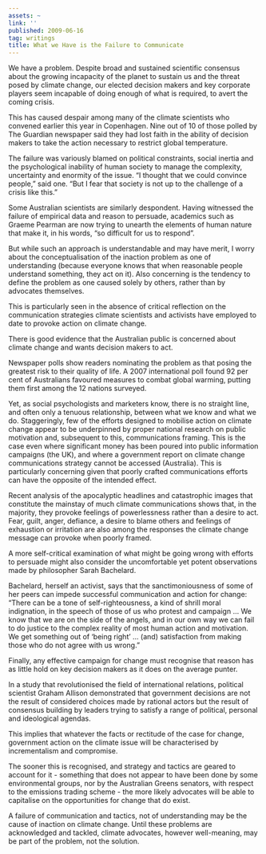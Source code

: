 ```yaml
---
assets: ~
link: ''
published: 2009-06-16
tag: writings
title: What we Have is the Failure to Communicate
---
```

We have a problem. Despite broad and sustained scientific consensus
about the growing incapacity of the planet to sustain us and the threat
posed by climate change, our elected decision makers and key corporate
players seem incapable of doing enough of what is required, to avert the
coming crisis.

This has caused despair among many of the climate scientists who
convened earlier this year in Copenhagen. Nine out of 10 of those polled
by The Guardian newspaper said they had lost faith in the ability of
decision makers to take the action necessary to restrict global
temperature.

The failure was variously blamed on political constraints, social
inertia and the psychological inability of human society to manage the
complexity, uncertainty and enormity of the issue. “I thought that we
could convince people,” said one. “But I fear that society is not up to
the challenge of a crisis like this.”

Some Australian scientists are similarly despondent. Having witnessed
the failure of empirical data and reason to persuade, academics such as
Graeme Pearman are now trying to unearth the elements of human nature
that make it, in his words, “so difficult for us to respond”.

But while such an approach is understandable and may have merit, I worry
about the conceptualisation of the inaction problem as one of
understanding (because everyone knows that when reasonable people
understand something, they act on it). Also concerning is the tendency
to define the problem as one caused solely by others, rather than by
advocates themselves.

This is particularly seen in the absence of critical reflection on the
communication strategies climate scientists and activists have employed
to date to provoke action on climate change.

There is good evidence that the Australian public is concerned about
climate change and wants decision makers to act.

Newspaper polls show readers nominating the problem as that posing the
greatest risk to their quality of life. A 2007 international poll found
92 per cent of Australians favoured measures to combat global warming,
putting them first among the 12 nations surveyed.

Yet, as social psychologists and marketers know, there is no straight
line, and often only a tenuous relationship, between what we know and
what we do. Staggeringly, few of the efforts designed to mobilise action
on climate change appear to be underpinned by proper national research
on public motivation and, subsequent to this, communications framing.
This is the case even where significant money has been poured into
public information campaigns (the UK), and where a government report on
climate change communications strategy cannot be accessed (Australia).
This is particularly concerning given that poorly crafted communications
efforts can have the opposite of the intended effect.

Recent analysis of the apocalyptic headlines and catastrophic images
that constitute the mainstay of much climate communications shows that,
in the majority, they provoke feelings of powerlessness rather than a
desire to act. Fear, guilt, anger, defiance, a desire to blame others
and feelings of exhaustion or irritation are also among the responses
the climate change message can provoke when poorly framed.

A more self-critical examination of what might be going wrong with
efforts to persuade might also consider the uncomfortable yet potent
observations made by philosopher Sarah Bachelard.

Bachelard, herself an activist, says that the sanctimoniousness of some
of her peers can impede successful communication and action for change:
“There can be a tone of self-righteousness, a kind of shrill moral
indignation, in the speech of those of us who protest and campaign … We
know that we are on the side of the angels, and in our own way we can
fail to do justice to the complex reality of most human action and
motivation. We get something out of ‘being right’ … (and) satisfaction
from making those who do not agree with us wrong.”

Finally, any effective campaign for change must recognise that reason
has as little hold on key decision makers as it does on the average
punter.

In a study that revolutionised the field of international relations,
political scientist Graham Allison demonstrated that government
decisions are not the result of considered choices made by rational
actors but the result of consensus building by leaders trying to satisfy
a range of political, personal and ideological agendas.

This implies that whatever the facts or rectitude of the case for
change, government action on the climate issue will be characterised by
incrementalism and compromise.

The sooner this is recognised, and strategy and tactics are geared to
account for it - something that does not appear to have been done by
some environmental groups, nor by the Australian Greens senators, with
respect to the emissions trading scheme - the more likely advocates will
be able to capitalise on the opportunities for change that do exist.

A failure of communication and tactics, not of understanding may be the
cause of inaction on climate change. Until these problems are
acknowledged and tackled, climate advocates, however well-meaning, may
be part of the problem, not the solution.